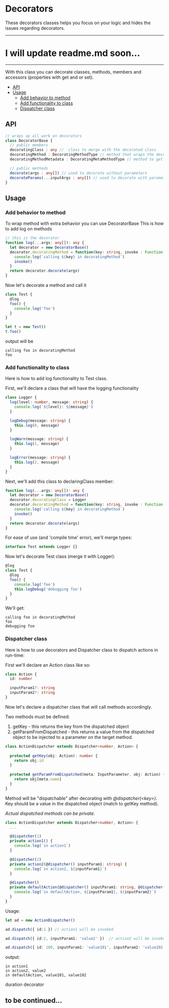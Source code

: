 # Decorators
These decorators classes helps you focus on your logic and hides the issues regarding decorators.

----
# I will update readme.md soon...

----

With this class you can decorate classes, methods, members and accessors (properties with get and or set).
* [API](#api)
* [Usage](#usage)
  * [Add behavior to method](#add-behavior-to-method)
  * [Add functionality to class](#add-functionality-to-class)
  * [Dispatcher class](#dispatcher-class)

## API

```typescript
// wraps up all work on decorators
class DecoratorBase { 
  // public members
  decoratingClass : any //  class to merge with the decorated class
  decoratingMethod : DecoratingMethodType // method that wraps the decorated method, called when calling the decorated metod
  decoratingMethodMetadata : DecoratingMetaMethodType // method to get metadata on decorated method, called once when accessing the class

  // public methods
  decorate(args : any[]) // used to decorate without parameters
  decorateParams(...inputArgs : any[]) // used to decorate with parameter
}
```

## Usage

### Add behavior to method

To wrap method with extra behavior you can use DecoratorBase
This is how to add log on methods

```typescript
// this is the decorator
function log(...args: any[]): any {
  let decorator = new DecoratorBase()
  decorator.decoratingMethod = function(key: string, invoke : Function, ...input: InputParameter[]) {
    console.log(`calling ${key} in decoratingMethod`)
    invoke()
  }
  return decorator.decorate(args)
}
```

Now let's decorate a method and call it
```typescript
class Test {
  @log
  foo() {
    console.log('foo')
  }
}

let t = new Test()
t.foo()
```

output will be
```
calling foo in decoratingMethod
foo
```

### Add functionality to class

Here is how to add log functionality to Test class.

First, we'll declare a class that will have the logging functionality
```typescript
class Logger {
  log(level: number, message: string) {
    console.log(`${level}: ${message}`)
  }

  logDebug(message: string) {
    this.log(0, message)
  }

  logWarn(message: string) {
    this.log(1, message)
  }

  logError(message: string) {
    this.log(2, message)
  }
}
```
Next, we'll add this class to declaringClass member:
```typescript
function log(...args: any[]): any {
  let decorator = new DecoratorBase()
  decorator.decoratingClass = Logger
  decorator.decoratingMethod = function(key: string, invoke : Function, ...input: InputParameter[]) {
    console.log(`calling ${key} in decoratingMethod`)
    invoke()
  }
  return decorator.decorate(args)
}
```
For ease of use (and 'compile time' error), we'll merge types:

```typescript
interface Test extends Logger {}
```

Now let's decorate Test class (merge it with Logger):
```typescript
@log
class Test {
  @log
  foo() {
    console.log('foo')
    this.logDebug('debugging foo')
  }
}
```

We'll get:
```
calling foo in decoratingMethod
foo
debugging foo
```

### Dispatcher class

Here is how to use decorators and Dispatcher class to dispatch actions in run-time:

First we'll declare an Action class like so:

```typescript
class Action {
  id: number

  inputParam1?: string
  inputParam2?: string
}
```
Now let's declare a dispatcher class that will call methods accordingly.

Two methods must be defined:
1. getKey - this returns the key from the dispatched object
1. getParamFromDispatched - this returns a value from the dispatched object to be injected to a parameter on the target method.

```typescript
class ActionDispatcher extends Dispatcher<number, Action> {
  
  protected getKey(obj: Action): number {
    return obj.id
  }
  
  protected getParamFromDispatched(meta: InputParameter, obj: Action) {
    return obj[meta.name]
  }
}
```
Method will be "dispatchable" after decorating with *@dispatcher(\<key>)*. Key should be a value in the dispatched object (match to getKey method).

*Actual dispatched methods can be private.*

```typescript
class ActionDispatcher extends Dispatcher<number, Action> {
  ...

  @dispatcher(1)
  private action1() {
    console.log(`in action1`)
  }

  @dispatcher(2)
  private action2(@dispatcher() inputParam1: string) {
    console.log(`in action2, ${inputParam1}`)    
  }

  @dispatcher()
  private defaultAction(@dispatcher() inputParam1: string, @dispatcher() inputParam2: string) {
    console.log(`in defaultAction, ${inputParam1}, ${inputParam2}`)        
  }
}
```

Usage:

```typescript
let ad = new ActionDispatcher()

ad.dispatch({ id:1 }) // action1 will be invoked

ad.dispatch({ id:2, inputParam1: 'value2' })  // action2 will be invoked with 'value2' injected to inputParam1 parameter

ad.dispatch({ id: 100, inputParam1: 'value101', inputParam2: 'value102' }) // defaultAction will be invoked
```

output:
```
in action1
in action2, value2
in defaultAction, value101, value102
```

duration decorator


## to be continued...
